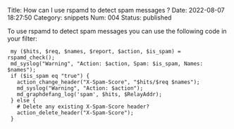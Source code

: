 Title: How can I use rspamd to detect spam messages ?
Date: 2022-08-07 18:27:50
Category: snippets
Num: 004
Status: published

To use rspamd to detect spam messages you can use the following code in your filter:  

     my ($hits, $req, $names, $report, $action, $is_spam) = rspamd_check();
     md_syslog("Warning", "Action: $action, Spam: $is_spam, Names: $names");
     if ($is_spam eq "true") {
       action_change_header("X-Spam-Score", "$hits/$req $names");
       md_syslog("Warning", "Action: $action");
       md_graphdefang_log('spam', $hits, $RelayAddr);
     } else {
       # Delete any existing X-Spam-Score header?
       action_delete_header("X-Spam-Score");
     }
